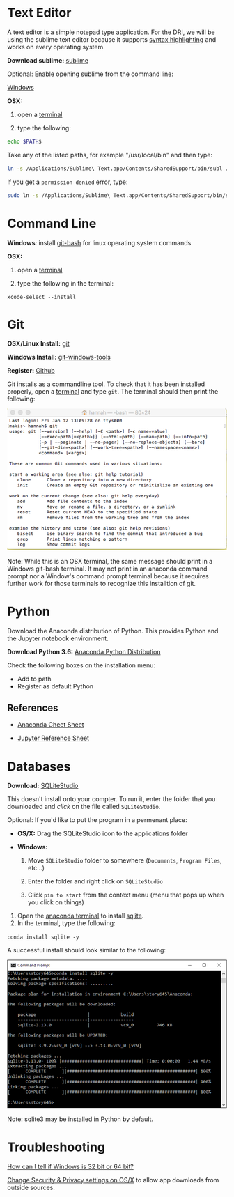 Text Editor
===========
A text editor is a simple notepad type application. For the DRI, we will be using the sublime text editor because it supports [syntax highlighting](https://en.wikipedia.org/wiki/Syntax_highlighting) and works on every operating system. 

**Download sublime:** [sublime](https://www.sublimetext.com/)

Optional: Enable opening sublime from the command line:

[Windows](https://scotch.io/tutorials/open-sublime-text-from-the-command-line-using-subl-exe-windows)

**OSX:**

1) open a [terminal](anaconda.md#md)

2) type the following:

```bash
echo $PATH$
```
Take any of the listed paths, for example "/usr/local/bin" and then type:
```bash
ln -s /Applications/Sublime\ Text.app/Contents/SharedSupport/bin/subl /usr/local/bin
```

If you get a `permission denied` error, type:

```bash
sudo ln -s /Applications/Sublime\ Text.app/Contents/SharedSupport/bin/subl /usr/local/bin
```

Command Line
============
**Windows**: install [git-bash](https://git-for-windows.github.io/) for linux operating system commands

**OSX:**

1) open a [terminal](https://github.com/GCDigitalFellows/installdri.github.io/blob/master/anaconda.md#mac)

2) type the following in the terminal:
```
xcode-select --install
```


Git
============
**OSX/Linux Install:** [git](https://git-scm.com/)

**Windows Install:** [git-windows-tools](https://git-for-windows.github.io/)

**Register:** [Github](https://github.com/)

Git installs as a commandline tool. To check that it has been installed properly, open a [terminal](https://github.com/GCDigitalFellows/installdri.github.io/blob/master/anaconda.md) and type `git`. The terminal should then print the following:

![screenshot of git help screen dump](figs/gitinstall.png)

Note: While this is an OSX terminal, the same message should print in a Windows git-bash terminal. It may not print in an anaconda command prompt nor a Window's command prompt terminal because it requires further work for those terminals to recognize this installtion of git. 

Python
======
Download the Anaconda distribution of Python. This provides Python and the Jupyter notebook environment. 

**Download Python 3.6:** [Anaconda Python Distribution](https://www.continuum.io/downloads)

Check the following boxes on the installation menu:
 * Add to path
 * Register as default Python

## References ##

* [Anaconda Cheet Sheet](http://conda.pydata.org/docs/using/cheatsheet.html)

* [Jupyter Reference Sheet](https://damontallen.github.io/IPython-quick-ref-sheets/)

Databases
==========

**Download:** [SQLiteStudio](http://sqlitestudio.pl/)

This doesn't install onto your compter. To run it, enter the folder that you downloaded and _click_ on the file called `SQLiteStudio`. 

Optional: If you'd like to put the program in a permenant place:

* **OS/X:** Drag the SQLiteStudio icon to the applications folder

* **Windows:** 

  1) Move `SQLiteStudio` folder to somewhere (`Documents`, `Program Files`, etc...)

  2) Enter the folder and right click on `SQLiteStudio` 
  
  3) Click `pin to start` from the context menu (menu that pops up when you click on things) 

1. Open the [anaconda terminal](anaconda.md) to install [sqlite](https://docs.python.org/2/library/sqlite3.html). 
2. In the terminal, type the following: 

`conda install sqlite -y`

A successful install should look similar to the following:

![conda screenshot](figs/conda_install.png)


Note: sqlite3 may be installed in Python by default.

Troubleshooting
===============
[How can I tell if Windows is 32 bit or 64 bit?](http://windows.microsoft.com/en-us/windows/32-bit-and-64-bit-windows#1TC=windows-7)

[Change Security & Privacy settings on OS/X](https://support.apple.com/en-us/HT202491) to allow app downloads from outside sources. 

